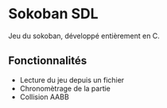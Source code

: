 # Sokoban SDL
Jeu du sokoban, développé entièrement en C.

## Fonctionnalités

- Lecture du jeu depuis un fichier
- Chronomètrage de la partie
- Collision AABB
